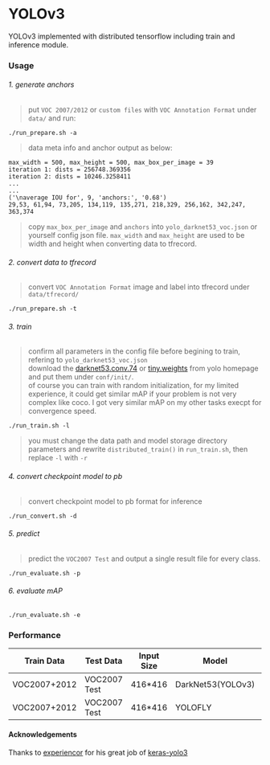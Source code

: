 # YOLOv3
YOLOv3 implemented with distributed tensorflow including train and inference module.

### Usage

###### 1. generate anchors

>put `VOC 2007/2012` or `custom files` with `VOC Annotation Format` under `data/` and run:

    ./run_prepare.sh -a

>data meta info and anchor output as below: 

    max_width = 500, max_height = 500, max_box_per_image = 39
    iteration 1: dists = 256748.369356
    iteration 2: dists = 10246.3258411
    ...
    ... 
    ('\naverage IOU for', 9, 'anchors:', '0.68')
    29,53, 61,94, 73,205, 134,119, 135,271, 218,329, 256,162, 342,247, 363,374

>copy `max_box_per_image` and `anchors` into `yolo_darknet53_voc.json` or yourself config json file. `max_width` and `max_height` are used to be width and height when converting data to tfrecord.

###### 2. convert data to tfrecord
>convert `VOC Annotation Format` image and label into tfrecord under `data/tfrecord/`

    ./run_prepare.sh -t

###### 3. train
>confirm all parameters in the config file before begining to train, refering to `yolo_darknet53_voc.json` <br>
>download the [darknet53.conv.74](https://pjreddie.com/media/files/darknet53.conv.74) or [tiny.weights](https://pjreddie.com/media/files/tiny.weights) from yolo homepage and put them under `conf/init/`. <br>
>of course you can train with random initialization, for my limited experience, it could get similar mAP if your problem is not very complex like coco. I got very similar mAP on my other tasks execpt for convergence speed.

    ./run_train.sh -l

>you must change the data path and model storage directory parameters and rewrite `distributed_train()` in `run_train.sh`, then replace `-l` with `-r`

###### 4. convert checkpoint model to pb
>convert checkpoint model to pb format for inference

    ./run_convert.sh -d

###### 5. predict
>predict the `VOC2007 Test` and output a single result file for every class.

    ./run_evaluate.sh -p

###### 6. evaluate mAP

    ./run_evaluate.sh -e

### Performance
Train Data | Test Data | Input Size | Model | Initialize | mAP | FLOPS |
-----------|-----------|------------|-------|------------|-----|-------|
VOC2007+2012 | VOC2007 Test | 416*416 | DarkNet53(YOLOv3) | darknet53.conv.74 | 0.772 | 65.86 |
VOC2007+2012 | VOC2007 Test | 416*416 | YOLOFLY | tiny.weights | 0.691 | 9.78 |


#### Acknowledgements
Thanks to [experiencor](https://github.com/experiencor) for his great job of [keras-yolo3](https://github.com/experiencor/keras-yolo3)
